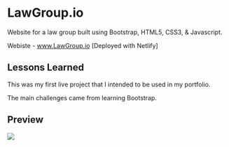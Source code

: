 # LawGroup.io

Website for a law group built using Bootstrap, HTML5, CSS3, & Javascript.

Webiste - www.LawGroup.io [Deployed with Netlify]

## Lessons Learned
This was my first live project that I intended to be used in my portfolio.

The main challenges came from learning Bootstrap.

## Preview

![](assets/demo.gif)
